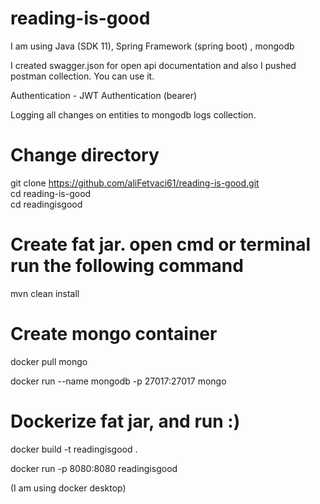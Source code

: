 # reading-is-good

I am using Java (SDK 11), Spring Framework (spring boot) , mongodb

I created swagger.json for open api documentation and also I pushed postman collection. You can use it.

Authentication - JWT Authentication (bearer)

Logging all changes on entities to mongodb logs collection.

# Change directory
git clone https://github.com/aliFetvaci61/reading-is-good.git <br />
cd reading-is-good <br />
cd readingisgood 

# Create fat jar. open cmd or terminal run the following command

mvn clean install

# Create mongo container

docker pull mongo

docker run --name mongodb -p 27017:27017 mongo

# Dockerize fat jar, and run :)

docker build -t readingisgood .

docker run -p 8080:8080 readingisgood

(I am using docker desktop)
